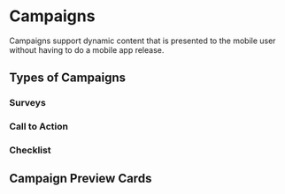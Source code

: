 # Campaigns

Campaigns support dynamic content that is presented to the mobile user without having to do a mobile app release.

## Types of Campaigns
### Surveys
### Call to Action
### Checklist


## Campaign Preview Cards
